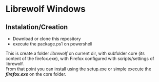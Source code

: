 # Librewolf Windows

## Instalation/Creation
 * Download or clone this repository
 * execute the package.ps1 on powershell  

 This is create a folder *librewolf* on current dir, with subfolder core (its content of the firefox.exe), with Firefox configured with scripts/settings of librewolf.  
 From that point you can install using the setup.exe or simple execute the ***firefox.exe*** on the core folder.


